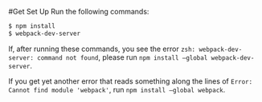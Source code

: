 #Get Set Up
Run the following commands:

```sh
$ npm install
$ webpack-dev-server
```

If, after running these commands, you see the error `zsh: webpack-dev-server: command not found`, please run `npm install —global webpack-dev-server`.

If you get yet another error that reads something along the lines of `Error: Cannot find module 'webpack'`, run `npm install —global webpack`.
